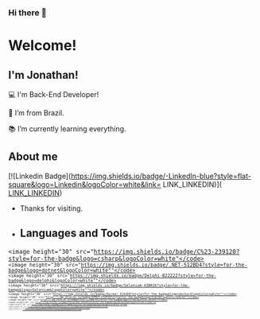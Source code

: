 ### Hi there 👋

# Welcome!

 

## I'm Jonathan!

 

:computer: I'm Back-End Developer!

:house_with_garden: I’m from Brazil.

:books: I’m currently learning everything.


## About me

[![Linkedin Badge](https://img.shields.io/badge/-LinkedIn-blue?style=flat-square&logo=Linkedin&logoColor=white&link= LINK_LINKEDIN)]([ LINK_LINKEDIN](https://www.linkedin.com/in/miranda-jon/))

- Thanks for visiting.

- ## Languages and Tools

<code><image height="30" src="https://img.shields.io/badge/C%23-239120?style=for-the-badge&logo=csharp&logoColor=white"</code>
<code><image height="30" src="https://img.shields.io/badge/.NET-512BD4?style=for-the-badge&logo=dotnet&logoColor=white""</code>
<code><image height="30" src="https://img.shields.io/badge/Delphi-B22222?style=for-the-badge&logo=delphi&logoColor=white""</code>
<code><image height="30" src="https://img.shields.io/badge/Selenium-43B02A?style=for-the-badge&logo=Selenium&logoColor=white""</code>
<code><image height="30" src="https://img.shields.io/badge/Docker-2CA5E0?style=for-the-badge&logo=docker&logoColor=white""</code>
<code><image height="30" src="https://img.shields.io/badge/HTML5-E34F26?style=for-the-badge&logo=html5&logoColor=white""</code>
<code><image height="30" src="https://img.shields.io/badge/CSS3-1572B6?style=for-the-badge&logo=css3&logoColor=white""</code>
<code><image height="30" src="https://img.shields.io/badge/PostgreSQL-316192?style=for-the-badge&logo=postgresql&logoColor=wh"</code>ite"
<code><image height="30" src="https://img.shields.io/badge/Oracle-F80000?style=for-the-badge&logo=Oracle&logoColor=white""</code>
<code><image height="30" src="https://img.shields.io/badge/MySQL-005C84?style=for-the-badge&logo=mysql&logoColor=white""</code>
<code><image height="30" src="https://img.shields.io/badge/GIT-E44C30?style=for-the-badge&logo=git&logoColor=white""</code>
<code><image height="30" src="https://img.shields.io/badge/Ubuntu-E95420?style=for-the-badge&logo=ubuntu&logoColor=white""</code>
